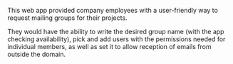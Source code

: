 This web app provided company employees with a user-friendly way to request mailing groups for their projects.

They would have the ability to write the desired group name (with the app checking availability), pick and add users with the permissions needed for individual members, as well as set it to allow reception of emails from outside the domain.
